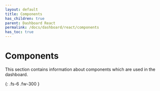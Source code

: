 ```yaml
---  
layout: default  
title: Components  
has_children: true  
parent: Dashboard React  
permalink: /docs/dashboard/react/components  
has_toc: true
---  
```


# Components

This section contains information about components which are used in the dashboard.

{: .fs-6 .fw-300 }